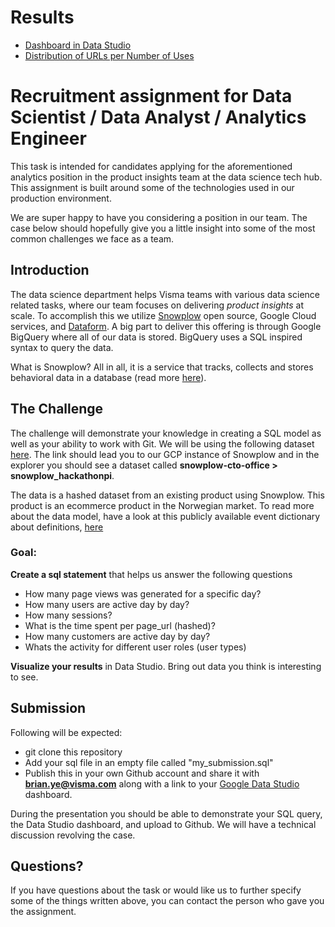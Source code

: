 # Results
- [Dashboard in Data Studio](https://datastudio.google.com/reporting/f4cd6bc9-103b-4f50-b54e-e1fdd29ce501)
- [Distribution of URLs per Number of Uses](https://datastudio.google.com/reporting/c49f12b4-7e86-4c73-9475-e58a21479c82)

# Recruitment assignment for Data Scientist / Data Analyst / Analytics Engineer
This task is intended for candidates applying for the aforementioned analytics position in the product insights team at the data science tech hub. This assignment is built around some of the technologies used in our production environment.

We are super happy to have you considering a position in our team. The case below should hopefully give you a little insight into some of the most common challenges we face as a team.

## Introduction
The data science department helps Visma teams with various data science related tasks, where our team focuses on delivering *product insights* at scale. To accomplish this we utilize [Snowplow](https://github.com/snowplow) open source, Google Cloud services, and [Dataform](https://dataform.co/). A big part to deliver this offering is through Google BigQuery where all of our data is stored. BigQuery uses a SQL inspired syntax to query the data.

What is Snowplow? All in all, it is a service that tracks, collects and stores behavioral data in a database (read more [here](https://snowplowanalytics.com/)).

## The Challenge
The challenge will demonstrate your knowledge in creating a SQL model as well as your ability to work with Git. We will be using the following dataset [here](https://console.cloud.google.com/bigquery?authuser=0&project=snowplow-cto-office). The link should lead you to our GCP instance of Snowplow and in the explorer you should see a dataset called **snowplow-cto-office > snowplow_hackathonpi**. 

The data is a hashed dataset from an existing product using Snowplow. This product is an ecommerce product in the Norwegian market. To read more about the data model, have a look at this publicly available event dictionary about definitions, [here](https://docs.google.com/spreadsheets/d/1G_Xqdj3qo8MqD5T_YAoMjYGPD380FrqkNbvYBlIkF-A)

### Goal:
**Create a sql statement** that helps us answer the following questions
- How many page views was generated for a specific day?
- How many users are active day by day?
- How many sessions?
- What is the time spent per page_url (hashed)?
- How many customers are active day by day?
- Whats the activity for different user roles (user types)

**Visualize your results** in Data Studio. Bring out data you think is interesting to see.

## Submission
Following will be expected:
- git clone this repository
- Add your sql file in an empty file called "my_submission.sql"
- Publish this in your own Github account and share it with **brian.ye@visma.com** along with a link to your [Google Data Studio](https://datastudio.google.com/) dashboard.

During the presentation you should be able to demonstrate your SQL query, the Data Studio dashboard, and upload to Github. We will have a technical discussion revolving the case.

## Questions?
If you have questions about the task or would like us to further specify some of the things written above, you can contact the person who gave you the assignment.
